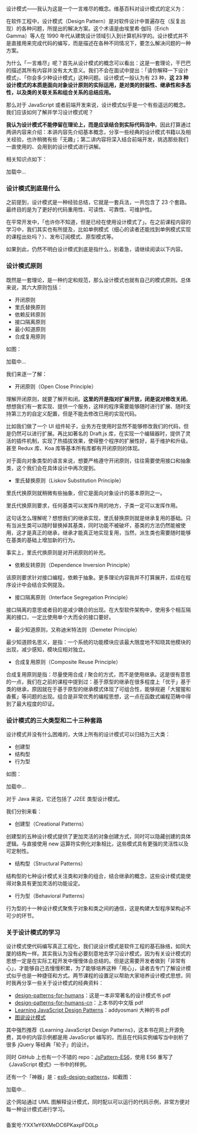 设计模式——我认为这是一个一言难尽的概念。维基百科对设计模式的定义为：

>   

在软件工程中，设计模式（Design Pattern）是对软件设计中普遍存在（反复出现）的各种问题，所提出的解决方案。这个术语是由埃里希·伽玛（Erich Gamma）等人在 1990 年代从建筑设计领域引入到计算机科学的。设计模式并不是直接用来完成代码的编写，而是描述在各种不同情况下，要怎么解决问题的一种方案。

为什么「一言难尽」呢？首先从设计模式的概念可以看出：这是一套理论，干巴巴的描述其所有内容并没有太大意义。我们不会在面试中提出：「请你解释一下设计模式」、「你会多少种设计模式」这种问题。设计模式一般认为有 23 种，**这 23 种设计模式的本质是面向对象设计原则的实际运用，是对类的封装性、继承性和多态性，以及类的关联关系和组合关系的总结应用。**

那么对于 JavaScript 或者前端开发来说，设计模式似乎是一个有些遥远的概念。我们应该如何了解并学习设计模式呢？

**我认为设计模式不能停留在理论上，而是应该结合到实际代码当中**。因此打算通过两讲内容来介绍：本讲内容先介绍基本概念，分享一些经典的设计模式书籍以及相关经验，也许稍微有些「无趣」；第二讲内容将深入结合前端开发，挑选那些我们一直使用的、会用到的设计模式进行讲解。

相关知识点如下：

  

加载中...

### 设计模式到底是什么

之前提到，设计模式是一种经验总结，它就是一套兵法，一共包含了 23 个套路。最终目的是为了更好的代码重用性、可读性、可靠性、可维护性。

在平常开发中，「也许你不知道，但是已经在使用设计模式了」。在之前课程内容的学习中，我们其实也有所提及，比如单例模式（细心的读者还能找到单例模式实现的课程出处吗？）、发布订阅模式、原型模式等。

如果到此，仍然不明白设计模式到底是指什么，别着急，请继续阅读以下内容。

### 设计模式原则

既然是一套理论，是一种约定和规范，那么设计模式也就有自己的模式原则。总体来说，其六大原则包括：

- 开闭原则
- 里氏替换原则
- 依赖反转原则
- 接口隔离原则
- 最小知道原则
- 合成复用原则

如图：

  

加载中...

我们来逐一了解：

- 开闭原则（Open Close Principle）

理解开闭原则，就要了解开和闭。**这里的开是指对扩展开放，闭是说对修改关闭**。想想我们有一套实现、提供一个服务，这样的程序需要能够随时进行扩展、随时支持第三方的自定义配置，但是不能去修改已用的实现代码。

比如我们做了一个 UI 组件轮子，业务方在使用时显然不能够修改我们的代码，但是仍然可以进行扩展。再比如著名的 Draft.js 库，在实现一个编辑器时，提供了灵活的插件机制，实现了热插拔效果，使得整个程序的扩展性好，易于维护和升级。甚至 Redux 库、Koa 库等基本所有库都有开闭原则的体现。

对于面向对象类型的语言来说，想要严格遵守开闭原则，往往需要使用接口和抽象类，这个我们会在具体设计中再次提到。

- 里氏替换原则（Liskov Substitution Principle）

里氏代换原则就稍微有些抽象，但它是面向对象设计的基本原则之一。 

>   

里氏代换原则要求，任何基类可以发挥作用的地方，子类一定可以发挥作用。

这句话怎么理解呢？想想我们的继承实现，里氏替换原则就是继承复用的基础。只有当派生类可以随时替换掉其基类，同时功能不被破坏，基类的方法仍然能被使用，这才是真正的继承，继承才能真正地实现复用，当然，派生类也需要随时能够在基类的基础上增加新的行为。

事实上，里氏代换原则是对开闭原则的补充。

- 依赖反转原则（Dependence Inversion Principle）

该原则要求针对接口编程，依赖于抽象。更多理论内容我并不打算展开，后续在程序设计中会结合实例提及。

- 接口隔离原则（Interface Segregation Principle）

接口隔离的意思或者目的是减少耦合的出现。在大型软件架构中，使用多个相互隔离的接口，一定比使用单个大而全的接口要好。

- 最少知道原则，又称迪米特法则（Demeter Principle）

最少知道顾名思义，是指：一个系统的功能模块应该最大限度地不知晓其他模块的出现，减少感知，模块应相对独立。

- 合成复用原则（Composite Reuse Principle）

合成复用原则是指：尽量使用合成 / 聚合的方式，而不是使用继承。这是很有意思的一点，我们在之前的课程中提到过：基于原型的继承在很多程度上「优于」基于类的继承，原因就在于基于原型的继承模式体现了可组合性，能够规避「大猩猩和香蕉」等问题的出现。组合是非常优秀的编程思想，这一点在函数式编程范畴中得到了最大程度的印证。

### 设计模式的三大类型和二十三种套路

设计模式并没有什么困难的，大体上所有的设计模式可以归结为三大类：

- 创建型
- 结构型
- 行为型

如图：

  

加载中...

对于 Java 来说，它还包括了 J2EE 类型设计模式。

我们分别来看：

- 创建型（Creational Patterns）

创建型的五种设计模式提供了更加灵活的对象创建方式，同时可以隐藏创建的具体逻辑。与直接使用 new 运算符实例化对象相比，这些模式具有更强的灵活性以及可定制性。

- 结构型（Structural Patterns）

结构型的七种设计模式关注类和对象的组合，结合继承的概念，这些设计模式能使得对象具有更加灵活的功能设定。

- 行为型（Behavioral Patterns）

行为型的十一种设计模式聚焦于对象和类之间的通信，这是构建大型程序架构必不可少的环节。

### 关于设计模式的学习

设计模式使代码编写真正工程化，我们说设计模式是软件工程的基石脉络，如同大厦的结构一样。其实我认为没有必要刻意地去学习设计模式，因为有关设计模式的思想一定是在实际工程开发中慢慢体会总结的。但是这需要开发者做到「非常有心」，才能够自己去慢慢积累，为了能够培养这种「用心」，读者去专门了解设计模式似乎也是一种捷径和方式。两节课程的设置足以帮助大家培养设计模式思想，同时我再分享一些关于设计模式的经典资料：

- [design-patterns-for-humans](https://github.com/kamranahmedse/design-patterns-for-humans "design-patterns-for-humans")：这是一本非常著名的设计模式书 pdf
- [design-patterns-for-humans-cn](https://github.com/guanguans/design-patterns-for-humans-cn "design-patterns-for-humans-cn")：上本书的中文版 pdf
- [Learning JavaScript Design Patterns](https://addyosmani.com/resources/essentialjsdesignpatterns/book/ "Learning JavaScript Design Patterns")：addyosmani 大神的书 pdf
- [图说设计模式](https://design-patterns.readthedocs.io/zh_CN/latest/ "图说设计模式")

其中强烈推荐《Learning JavaScript Design Patterns》，这本书在网上开源免费，其中的内容示例都是用 JavaScript 编写的，而且在代码实例编写当中剖析了很多 jQuery 等经典「轮子」的设计。

同时 GitHub 上也有一个不错的 repo：[JsPattern-ES6](https://github.com/DavidCai1993/JsPattern-ES6 "JsPattern-ES6")，使用 ES6 重写了《JavaScript 模式》一书中的样例。

还有一个「神器」是：[es6-design-patterns](http://loredanacirstea.github.io/es6-design-patterns/#composite "es6-design-patterns")，如截图：

  

加载中...

这个网站通过 UML 图解释设计模式，同时配以可以运行的代码示例，非常方便对每一种设计模式进行学习。

###   

备案号:YXX1eY6XMeDC6PKaxpFD0Lp